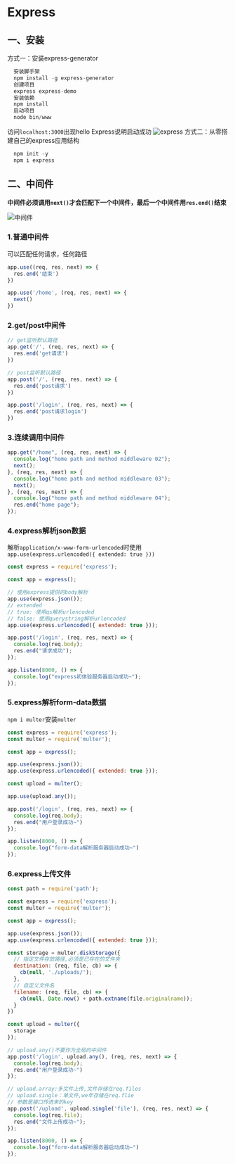 # Express

## 一、安装

 方式一：安装express-generator

```js
  安装脚手架
  npm install -g express-generator
  创建项目
  express express-demo
  安装依赖
  npm install
  启动项目
  node bin/www
```

访问`localhost:3000`出现hello Express说明启动成功
![express](https://cdn.jsdelivr.net/gh/ailing666/images@master/2021/16377409450341637740945022.png)
方式二：从零搭建自己的express应用结构

```js
  npm init -y
  npm i express
```

## 二、中间件

**中间件必须调用`next()`才会匹配下一个中间件，最后一个中间件用`res.end()`结束**
  
![中间件](https://cdn.jsdelivr.net/gh/ailing666/images@master/2021/16378104654941637810465475.png)

### 1.普通中间件

可以匹配任何请求，任何路径

```js
app.use((req, res, next) => {
  res.end('结束')
})

app.use('/home', (req, res, next) => {
  next()
})
```

### 2.get/post中间件

```js
// get监听默认路径
app.get('/', (req, res, next) => {
  res.end('get请求')
})

// post监听默认路径
app.post('/', (req, res, next) => {
  res.end('post请求')
})

app.post('/login', (req, res, next) => {
  res.end('post请求login')
})
```

### 3.连续调用中间件

```js
app.get("/home", (req, res, next) => {
  console.log("home path and method middleware 02");
  next();
}, (req, res, next) => {
  console.log("home path and method middleware 03");
  next();
}, (req, res, next) => {
  console.log("home path and method middleware 04");
  res.end("home page");
});

```

### 4.express解析json数据

解析`application/x-www-form-urlencoded`时使用`app.use(express.urlencoded({ extended: true }))`

```js
const express = require('express');

const app = express();

// 使用express提供的body解析
app.use(express.json());
// extended
// true: 使用qs解析urlencoded
// false: 使用querystring解析urlencoded
app.use(express.urlencoded({ extended: true }));

app.post('/login', (req, res, next) => {
  console.log(req.body);
  res.end("请求成功");
});

app.listen(8000, () => {
  console.log("express初体验服务器启动成功~");
});

```

### 5.express解析form-data数据

`npm i multer`安装`multer`

```js
const express = require('express');
const multer = require('multer');

const app = express();

app.use(express.json());
app.use(express.urlencoded({ extended: true }));

const upload = multer();

app.use(upload.any());

app.post('/login', (req, res, next) => {
  console.log(req.body);
  res.end("用户登录成功~")
});

app.listen(8000, () => {
  console.log("form-data解析服务器启动成功~")
});

```

### 6.express上传文件

```js
const path = require('path');

const express = require('express');
const multer = require('multer');

const app = express();

app.use(express.json());
app.use(express.urlencoded({ extended: true }));

const storage = multer.diskStorage({
  // 指定文件存放路径,必须是已存在的文件夹
  destination: (req, file, cb) => {
    cb(null, './uploads/');
  },
  // 自定义文件名
  filename: (req, file, cb) => {
    cb(null, Date.now() + path.extname(file.originalname));
  }
})

const upload = multer({
  storage
});

// upload.any()不要作为全局的中间件
app.post('/login', upload.any(), (req, res, next) => {
  console.log(req.body);
  res.end("用户登录成功~")
});

// upload.array:多文件上传,文件存储在req.files
// upload.single：单文件,we年存储在req.flie
// 参数是接口传进来的key
app.post('/upload', upload.single('file'), (req, res, next) => {
  console.log(req.file);
  res.end("文件上传成功~");
});

app.listen(8000, () => {
  console.log("form-data解析服务器启动成功~")
});


```
